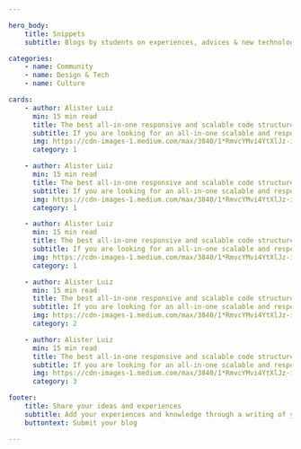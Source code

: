 ```yaml
---

hero_body:
    title: Snippets
    subtitle: Blogs by students on experiences, advices & new technologies.

categories:
    - name: Community
    - name: Design & Tech
    - name: Culture

cards:
    - author: Alister Luiz
      min: 15 min read
      title: The best all-in-one responsive and scalable code structure for Flutter
      subtitle: If you are looking for an all-in-one scalable and responsive code structure for your Flutter appli...
      img: https://cdn-images-1.medium.com/max/3840/1*RmvcYMvi4YtXlJz-iXntTA.jpeg
      category: 1

    - author: Alister Luiz
      min: 15 min read
      title: The best all-in-one responsive and scalable code structure for Flutter
      subtitle: If you are looking for an all-in-one scalable and responsive code structure for your Flutter appli...
      img: https://cdn-images-1.medium.com/max/3840/1*RmvcYMvi4YtXlJz-iXntTA.jpeg
      category: 1

    - author: Alister Luiz
      min: 15 min read
      title: The best all-in-one responsive and scalable code structure for Flutter
      subtitle: If you are looking for an all-in-one scalable and responsive code structure for your Flutter appli...
      img: https://cdn-images-1.medium.com/max/3840/1*RmvcYMvi4YtXlJz-iXntTA.jpeg
      category: 1

    - author: Alister Luiz
      min: 15 min read
      title: The best all-in-one responsive and scalable code structure for Flutter
      subtitle: If you are looking for an all-in-one scalable and responsive code structure for your Flutter appli...
      img: https://cdn-images-1.medium.com/max/3840/1*RmvcYMvi4YtXlJz-iXntTA.jpeg
      category: 2

    - author: Alister Luiz
      min: 15 min read
      title: The best all-in-one responsive and scalable code structure for Flutter
      subtitle: If you are looking for an all-in-one scalable and responsive code structure for your Flutter appli...
      img: https://cdn-images-1.medium.com/max/3840/1*RmvcYMvi4YtXlJz-iXntTA.jpeg
      category: 3

footer:
    title: Share your ideas and experiences
    subtitle: Add your experiences and knowledge through a writing of your own on Snippets
    buttontext: Submit your blog

---
```


